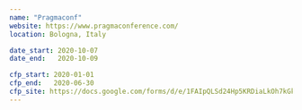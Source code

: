 ```yaml
---
name: "Pragmaconf"
website: https://www.pragmaconference.com/
location: Bologna, Italy

date_start: 2020-10-07
date_end:   2020-10-09

cfp_start: 2020-01-01
cfp_end:   2020-06-30
cfp_site: https://docs.google.com/forms/d/e/1FAIpQLSd24Hp5KRDiaLkOh7kGkjQHol88cz-7ruRt--3nqumWoOVgow/viewform
---
```

